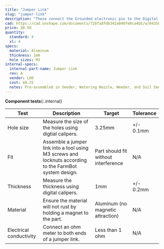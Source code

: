 ```yaml
---
title: "Jumper Link"
slug: "jumper-link"
description: "These connect the Grounded electronic pin to the Digital In pin, allowing FarmBot to detect when a tool has been mounted or dismounted correctly."
cad: https://cad.onshape.com/documents/728fa8fdb342a040fe0ca4b5/w/0435033a7c78b02e71d0f721/e/84e53e7c403c253892456289?renderMode=0&uiState=6255da3e46b4a5023f0ae24e
price: $0.50
quantity:
  standard: 4
  xl: 4
specs:
  material: Aluminum
  thickness: 1mm
  hole sizes: M3
internal-specs:
  internal-part-name: Jumper Link
  rev: A
  vendor: LDO
  cost: $0.25
  notes: Pre-assembled in Seeder, Watering Nozzle, Weeder, and Soil Sensor Tools
---
```


**Component tests**{:.internal}

|Test         |Description  |Target       |Tolerance    |
|-------------|-------------|-------------|-------------|
|Hole size    |Measure the size of the holes using digtial calipers.|3.25mm|+/- 0.1mm
|Fit          |Assemble a jumper link into a tool using M3 screws and locknuts according to the FarmBot system design.|Part should fit without interference|N/A
|Thickness    |Measure the thickness using digital calipers.|1mm|+/- 0.2mm
|Material     |Ensure the material will not rust by holding a magnet to the part.|Aluminum (no magnetic attraction)|N/A
|Electrical conductivity|Connect an ohm meter to both ends of a jumper link.|Less than 1 ohm|N/A
